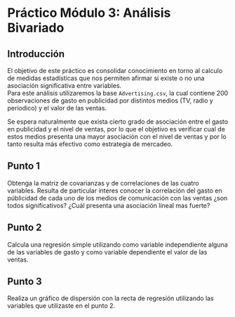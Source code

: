 # Práctico Módulo 3: Análisis Bivariado

## Introducción

El objetivo de este práctico es consolidar conocimiento en torno al calculo de medidas estadísticas que nos permiten afirmar si existe
o no una asociación significativa entre variables.\
Para este análisis utilizaremos la base `Advertising.csv`, la cual contiene 200 observaciones de gasto en publicidad por distintos medios (TV, radio y periodico) y el valor de las ventas.

Se espera naturalmente que exista cierto grado de asociación entre el gasto en publicidad y el nivel de ventas, por lo que el objetivo es verificar cual de estos medios presenta una mayor asociación con el nivel de ventas y por lo tanto resulta más efectivo como estrategia de mercadeo.

## Punto 1
 
Obtenga la matriz de covarianzas y de correlaciones de las cuatro variables. Resulta de particular interes conocer la correlación del gasto en públicidad de cada uno de los medios de comunicación con las ventas ¿son todos significativos? ¿Cuál presenta una asociación lineal mas fuerte?

## Punto 2 

Calcula una regresión simple utilizando como variable independiente alguna de las variables de gasto y como variable dependiente el valor de las ventas.

## Punto 3 

Realiza un gráfico de dispersión con la recta de regresión utilizando las variables que utilizaste en el punto 2.
